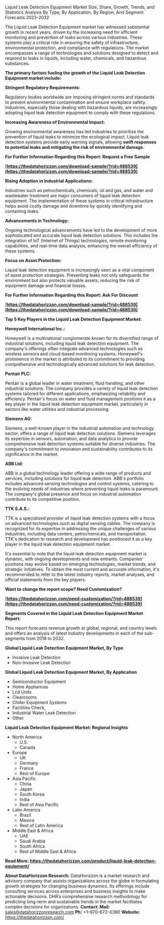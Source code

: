 ﻿Liquid Leak Detection Equipment Market Size, Share, Growth, Trends, and Statistics Analysis By Type, By Application, By Region, And Segment Forecasts 2023-2032

The Liquid Leak Detection Equipment market has witnessed substantial growth in recent years, driven by the increasing need for efficient monitoring and prevention of leaks across various industries. These systems play a critical role in ensuring the safety of infrastructure, environmental protection, and compliance with regulations. The market encompasses a range of technologies and solutions designed to detect and respond to leaks in liquids, including water, chemicals, and hazardous substances.

**The primary factors fueling the growth of the Liquid Leak Detection Equipment market include:**

**Stringent Regulatory Requirements:**

Regulatory bodies worldwide are imposing stringent norms and standards to prevent environmental contamination and ensure workplace safety. Industries, especially those dealing with hazardous liquids, are increasingly adopting liquid leak detection equipment to comply with these regulations.

**Increasing Awareness of Environmental Impact:**

Growing environmental awareness has led industries to prioritize the prevention of liquid leaks to minimize the ecological impact. Liquid leak detection systems provide early warning signals, allowing **swift responses to potential leaks and mitigating the risk of environmental damage.**

**For Further Information Regarding this Report: Request a Free Sample**

[**https://thedatahorizzon.com/download-sample/?rid=488539](https://thedatahorizzon.com/download-sample/?rid=488539)** 

**Rising Adoption in Industrial Applications:**

Industries such as petrochemicals, chemicals, oil and gas, and water and wastewater treatment are major consumers of liquid leak detection equipment. The implementation of these systems in critical infrastructure helps avoid costly damage and downtime by quickly identifying and containing leaks.

**Advancements in Technology:**

Ongoing technological advancements have led to the development of more sophisticated and accurate liquid leak detection solutions. This includes the integration of IoT (Internet of Things) technologies, remote monitoring capabilities, and real-time data analysis, enhancing the overall efficiency of these systems.

**Focus on Asset Protection:**

Liquid leak detection equipment is increasingly seen as a vital component of asset protection strategies. Preventing leaks not only safeguards the environment but also protects valuable assets, reducing the risk of equipment damage and financial losses.

**For Further Information Regarding this Report: Ask For Discount**

[**https://thedatahorizzon.com/download-sample/?rid=488539](https://thedatahorizzon.com/download-sample/?rid=488539)** 

**Top 5 Key Players in the Liquid Leak Detection Equipment Market:**

**Honeywell International Inc.:**

Honeywell is a multinational conglomerate known for its diversified range of industrial solutions, including liquid leak detection equipment. The company's offerings often integrate advanced technologies such as wireless sensors and cloud-based monitoring systems. Honeywell's prominence in the market is attributed to its commitment to providing comprehensive and technologically advanced solutions for leak detection.

**Pentair PLC:**

Pentair is a global leader in water treatment, fluid handling, and other industrial solutions. The company provides a variety of liquid leak detection systems tailored for different applications, emphasizing reliability and efficiency. Pentair's focus on water and fluid management positions it as a key player in the liquid leak detection equipment market, particularly in sectors like water utilities and industrial processing.

**Siemens AG:**

Siemens, a well-known player in the industrial automation and technology sector, offers a range of liquid leak detection solutions. Siemens leverages its expertise in sensors, automation, and data analytics to provide comprehensive leak detection systems suitable for diverse industries. The company's commitment to innovation and sustainability contributes to its significance in the market.

**ABB Ltd:**

ABB is a global technology leader offering a wide range of products and services, including solutions for liquid leak detection. ABB's portfolio includes advanced sensing technologies and control systems, catering to the evolving needs of industries where preventing liquid leaks is paramount. The company's global presence and focus on industrial automation contribute to its competitive position.

**TTK S.A.S.:**

TTK is a specialized provider of liquid leak detection systems with a focus on advanced technologies such as digital sensing cables. The company is recognized for its expertise in addressing the unique challenges of various industries, including data centers, petrochemicals, and transportation. TTK's dedication to research and development has positioned it as a key player in the liquid leak detection equipment market.

It's essential to note that the liquid leak detection equipment market is dynamic, with ongoing developments and new entrants. Companies' positions may evolve based on emerging technologies, market trends, and strategic initiatives. To obtain the most current and accurate information, it's recommended to refer to the latest industry reports, market analyses, and official statements from the key players.

**Want to change the report scope? Need Customization?**

[**https://thedatahorizzon.com/need-customization/?rid=488539](https://thedatahorizzon.com/need-customization/?rid=488539)** 

**Segments Covered in the Liquid Leak Detection Equipment Market Report:**

This report forecasts revenue growth at global, regional, and country levels and offers an analysis of latest industry developments in each of the sub-segments from 2018 to 2032.

**Global Liquid Leak Detection Equipment Market, By Type**

- Invasive Leak Detection
- Non-Invasive Leak Detection

**Global Liquid Leak Detection Equipment Market, By Application**

- Semiconductor Equipment
- Home Appliances
- Lcd Units
- Cleanrooms
- Chiller Equipment Systems
- Facilities Check,
- Industrial Water Leak Detection
- Other

**Liquid Leak Detection Equipment Market: Regional Insights**

- North America
  - U.S.
  - Canada
- Europe
  - UK
  - Germany
  - France
  - Rest of Europe
- Asia Pacific
  - China
  - Japan
  - South Korea
  - India
  - Rest of Asia Pacific
- Latin America
  - Brazil
  - Mexico
  - Rest of Latin America
- Middle East & Africa
  - UAE
  - Saudi Arabia
  - South Africa
  - Rest of Middle East & Africa

**Read More: <https://thedatahorizzon.com/product/liquid-leak-detection-equipment/>** 

**About DataHorizzon Research:**DataHorizzon is a market research and advisory company that assists organizations across the globe in formulating growth strategies for changing business dynamics. Its offerings include consulting services across enterprises and business insights to make actionable decisions. DHR’s comprehensive research methodology for predicting long-term and sustainable trends in the market facilitates complex decisions for organizations.**Contact:Mail:** sales@datahorizzonresearch.com**Ph:** +1–970–672–0390**Website:** https://thedatahorizzon.com/

